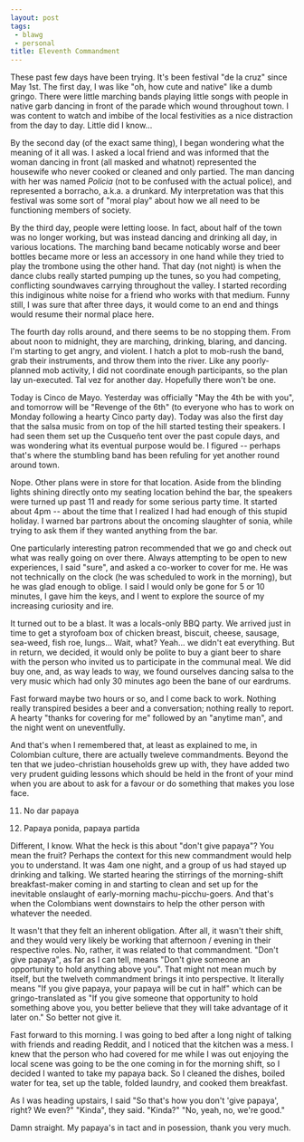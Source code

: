 ```yaml
---
layout: post
tags:
 - blawg
 - personal
title: Eleventh Commandment
---
```


These past few days have been trying. It's been festival "de la cruz"
since May 1st. The first day, I was like "oh, how cute and native" like
a dumb gringo. There were little marching bands playing little songs
with people in native garb dancing in front of the parade which wound
throughout town. I was content to watch and imbibe of the local
festivities as a nice distraction from the day to day. Little did I know...

By the second day (of the exact same thing), I began wondering what the
meaning of it all was. I asked a local friend and was informed that the
woman dancing in front (all masked and whatnot) represented the
housewife who never cooked or cleaned and only partied. The man dancing
with her was named *Policia* (not to be confused with the actual
police), and represented a borracho, a.k.a. a drunkard. My
interpretation was that this festival was some sort of "moral play"
about how we all need to be functioning members of society.

By the third day, people were letting loose. In fact, about half of the
town was no longer working, but was instead dancing and drinking all
day, in various locations. The marching band became noticably worse and
beer bottles became more or less an accessory in one hand while they
tried to play the trombone using the other hand. That day (not night) is when the
dance clubs really started pumping up the tunes, so you had competing,
conflicting soundwaves carrying throughout the valley. I started recording this indiginous white noise for a friend who works
with that medium. Funny still, I was sure that after three days, it
would come to an end and things would resume their normal place here.

The fourth day rolls around, and there seems to be no stopping them.
From about noon to midnight, they are marching, drinking, blaring, and
dancing. I'm starting to get angry, and violent. I hatch a plot to
mob-rush the band, grab their instruments, and throw them into the
river. Like any poorly-planned mob activity, I did not coordinate enough
participants, so the plan lay un-executed. Tal vez for another day.
Hopefully there won't be one.

Today is Cinco de Mayo. Yesterday was officially "May the 4th be with
you", and tomorrow will be "Revenge of the 6th" (to everyone who has to
work on Monday following a hearty Cinco party day). Today was also the
first day that the salsa music from on top of the hill started testing
their speakers. I had seen them set up the Cusqueño tent over the past
copule days, and was wondering what its eventual purpose would be. I
figured -- perhaps that's where the stumbling band has been refuling for
yet another round around town.

Nope. Other plans were in store for that location. Aside from the
blinding lights shining directly onto my seating location behind the
bar, the speakers were turned up past 11 and ready for some serious
party time. It started about 4pm -- about the time that I realized I had
had enough of this stupid holiday. I warned bar partrons about the
oncoming slaughter of sonia, while trying to ask them if they wanted
anything from the bar.

One particularly interesting patron recommended that we go and check out
what was really going on over there. Always attempting to be open to new
experiences, I said "sure", and asked a co-worker to cover for me. He
was not technically on the clock (he was scheduled to work in the
morning), but he was glad enough to oblige. I said I would only be gone
for 5 or 10 minutes, I gave him the keys, and I went to explore the
source of my increasing curiosity and ire.

It turned out to be a blast. It was a locals-only BBQ party. We arrived
just in time to get a styrofoam box of chicken breast, biscuit, cheese,
sausage, sea-weed, fish roe, lungs... Wait, what? Yeah... we didn't eat
everything. But in return, we decided, it would only be polite to buy a
giant beer to share with the person who invited us to participate in the
communal meal. We did buy one, and, as way leads to way, we found
ourselves dancing salsa to the very music which had only 30 minutes ago
been the bane of our eardrums.

Fast forward maybe two hours or so, and I come back to work. Nothing
really transpired besides a beer and a conversation; nothing really to
report. A hearty "thanks for covering for me" followed by an "anytime
man", and the night went on uneventfully.

And that's when I remembered that, at least as explained to me, in
Colombian culture, there are actually tweleve commandments. Beyond the
ten that we judeo-christian households grew up with, they have added two
very prudent guiding lessons which should be held in the front of your
mind when you are about to ask for a favour or do something that makes
you lose face.

11. No dar papaya

12. Papaya ponida, papaya partida

Different, I know. What the heck is this about "don't give papaya"? You
mean the fruit? Perhaps the context for this new commandment would help
you to understand. It was 4am one night, and a group of us had stayed up drinking and
talking. We started hearing the stirrings of the morning-shift
breakfast-maker coming in and starting to clean and set up for the
inevitable onslaught of early-morning machu-picchu-goers. And that's
when the Colombians went downstairs to help the other person with
whatever the needed.

It wasn't that they felt an inherent obligation. After all, it wasn't
their shift, and they would very likely be working that afternoon /
evening in their respective roles. No, rather, it was related to that
commandment. "Don't give papaya", as far as I can tell, means "Don't
give someone an opportunity to hold anything above you". That might not
mean much by itself, but the twelveth commandment brings it into
perspective. It literally means "If you give papaya, your papaya will be
cut in half" which can be gringo-translated as "If you give someone that opportunity to hold something
above you, you better believe that they will take advantage of it later
on." So better not give it.

Fast forward to this morning. I was going to bed after a long night of
talking with friends and reading Reddit, and I noticed that the kitchen
was a mess. I knew that the person who had covered for me while I was
out enjoying the local scene was going to be the one coming in for the
morning shift, so I decided I wanted to take my papaya back. So I
cleaned the dishes, boiled water for tea, set up the table, folded
laundry, and cooked them breakfast.

As I was heading upstairs, I said "So that's how you don't 'give
papaya', right? We even?" "Kinda", they said. "Kinda?" "No, yeah, no,
we're good."

Damn straight. My papaya's in tact and in posession, thank you very
much.

